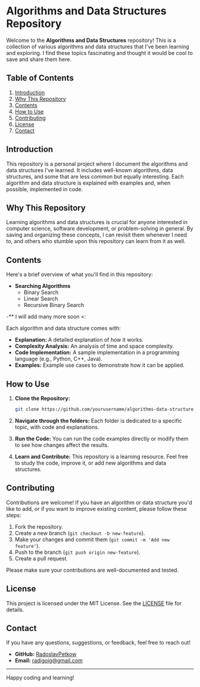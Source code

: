 # Algorithms and Data Structures Repository

Welcome to the **Algorithms and Data Structures** repository! This is a collection of various algorithms and data structures that I've been learning and exploring. I find these topics fascinating and thought it would be cool to save and share them here.

## Table of Contents

1. [Introduction](#introduction)
2. [Why This Repository](#why-this-repository)
3. [Contents](#contents)
4. [How to Use](#how-to-use)
5. [Contributing](#contributing)
6. [License](#license)
7. [Contact](#contact)

## Introduction

This repository is a personal project where I document the algorithms and data structures I've learned. It includes well-known algorithms, data structures, and some that are less common but equally interesting. Each algorithm and data structure is explained with examples and, when possible, implemented in code.

## Why This Repository

Learning algorithms and data structures is crucial for anyone interested in computer science, software development, or problem-solving in general. By saving and organizing these concepts, I can revisit them whenever I need to, and others who stumble upon this repository can learn from it as well.

## Contents

Here's a brief overview of what you'll find in this repository:


- **Searching Algorithms**
  - Binary Search
  - Linear Search
  - Recursive Binary Search

-** I will add many more soon <:

Each algorithm and data structure comes with:

- **Explanation:** A detailed explanation of how it works.
- **Complexity Analysis:** An analysis of time and space complexity.
- **Code Implementation:** A sample implementation in a programming language (e.g., Python, C++, Java).
- **Examples:** Example use cases to demonstrate how it can be applied.

## How to Use

1. **Clone the Repository:**
   ```bash
   git clone https://github.com/yourusername/algorithms-data-structures.git
   ```
   
2. **Navigate through the folders:** Each folder is dedicated to a specific topic, with code and explanations.
   
3. **Run the Code:** You can run the code examples directly or modify them to see how changes affect the results.

4. **Learn and Contribute:** This repository is a learning resource. Feel free to study the code, improve it, or add new algorithms and data structures.

## Contributing

Contributions are welcome! If you have an algorithm or data structure you'd like to add, or if you want to improve existing content, please follow these steps:

1. Fork the repository.
2. Create a new branch (`git checkout -b new-feature`).
3. Make your changes and commit them (`git commit -m 'Add new feature'`).
4. Push to the branch (`git push origin new-feature`).
5. Create a pull request.

Please make sure your contributions are well-documented and tested.

## License

This project is licensed under the MIT License. See the [LICENSE](LICENSE) file for details.

## Contact

If you have any questions, suggestions, or feedback, feel free to reach out!

- **GitHub:** [RadoslavPetkow](https://github.com/yourusername)
- **Email:** radigoig@gmail.com

---

Happy coding and learning!

